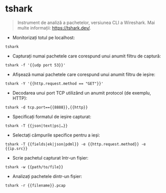 # tshark

> Instrument de analiză a pachetelor, versiunea CLI a Wireshark.
> Mai multe informații: <https://tshark.dev/>.

- Monitorizați totul pe localhost:

`tshark`

- Capturați numai pachetele care corespund unui anumit filtru de captură:

`tshark -f '{{udp port 53}}'`

- Afișează numai pachetele care corespund unui anumit filtru de ieșire:

`tshark -Y '{{http.request.method == "GET"}}'`

- Decodarea unui port TCP utilizând un anumit protocol (de exemplu, HTTP):

`tshark -d tcp.port=={{8888}},{{http}}`

- Specificați formatul de ieșire capturat:

`tshark -T {{json|text|ps|…}}`

- Selectați câmpurile specifice pentru a ieși:

`tshark -T {{fields|ek|json|pdml}} -e {{http.request.method}} -e {{ip.src}}`

- Scrie pachetul capturat într-un fișier:

`tshark -w {{path/to/file}}`

- Analizați pachetele dintr-un fișier:

`tshark -r {{filename}}.pcap`

